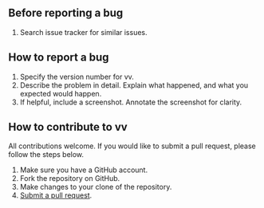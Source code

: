 Before reporting a bug
---
1. Search issue tracker for similar issues.

How to report a bug
---
1. Specify the version number for vv.
3. Describe the problem in detail. Explain what happened, and what you expected would happen.
5. If helpful, include a screenshot. Annotate the screenshot for clarity.

How to contribute to vv
---
All contributions welcome. If you would like to submit a pull request, please follow the steps below.

1. Make sure you have a GitHub account.
2. Fork the repository on GitHub.
3. Make changes to your clone of the repository.
4. [Submit a pull request](https://help.github.com/articles/creating-a-pull-request/).
